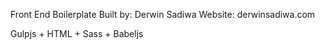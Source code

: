 Front End Boilerplate
Built by: Derwin Sadiwa
Website: derwinsadiwa.com

Gulpjs + HTML + Sass + Babeljs